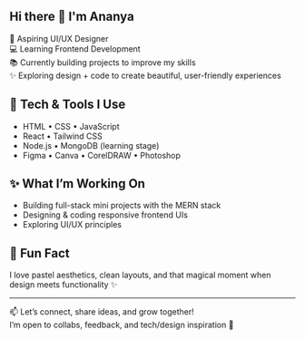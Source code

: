 ## Hi there 👋  I'm Ananya

🎨 Aspiring UI/UX Designer  
💻 Learning Frontend Development  
📚 Currently building projects to improve my skills  
✨ Exploring design + code to create beautiful, user-friendly experiences

## 🧩 Tech & Tools I Use

- HTML • CSS • JavaScript  
- React • Tailwind CSS  
- Node.js • MongoDB (learning stage)  
- Figma • Canva • CorelDRAW • Photoshop

## ✨ What I’m Working On

- Building full-stack mini projects with the MERN stack  
- Designing & coding responsive frontend UIs  
- Exploring UI/UX principles

## 🌻 Fun Fact

I love pastel aesthetics, clean layouts, and that magical moment when design meets functionality ✨

---

📫 Let’s connect, share ideas, and grow together!  
I’m open to collabs, feedback, and tech/design inspiration 🌱
